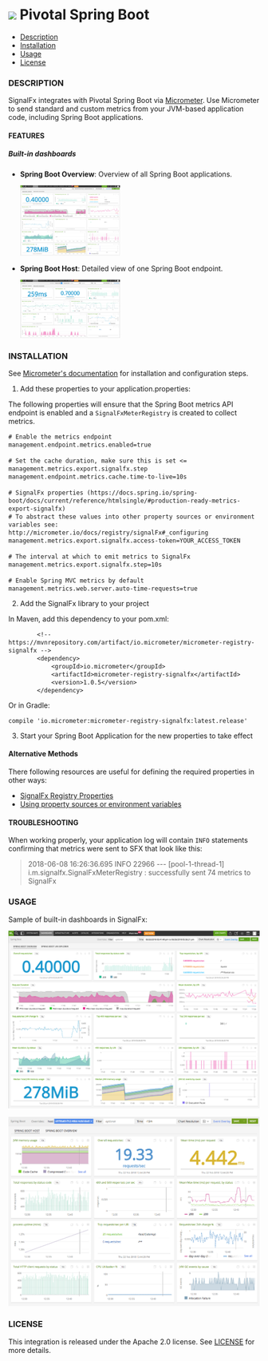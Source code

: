 # ![](https://github.com/signalfx/integrations/blob/master/pivotal-springboot/img/integrations_pivotalspringboot.png) Pivotal Spring Boot

- [Description](#description)
- [Installation](#installation)
- [Usage](#usage)
- [License](#license)

### DESCRIPTION

SignalFx integrates with Pivotal Spring Boot via [Micrometer](http://micrometer.io). Use Micrometer to send standard and custom metrics from your JVM-based application code, including Spring Boot applications. 

#### FEATURES

##### Built-in dashboards

- **Spring Boot Overview**: Overview of all Spring Boot applications.

  [<img src='./img/dashboard_springbootoverview.png' width=200px>](./img/dashboard_springbootoverview.png)
  
- **Spring Boot Host**: Detailed view of one Spring Boot endpoint.

  [<img src='./img/dashboard_springbooturi.png' width=200px>](./img/dashboard_springbooturi.png)

### INSTALLATION

See [Micrometer's documentation](http://micrometer.io/docs/registry/signalFx) for installation and configuration steps.

1. Add these properties to your application.properties:

The following properties will ensure that the Spring Boot metrics API endpoint is enabled and a `SignalFxMeterRegistry` is 
created to collect metrics. 

```
# Enable the metrics endpoint
management.endpoint.metrics.enabled=true

# Set the cache duration, make sure this is set <= management.metrics.export.signalfx.step
management.endpoint.metrics.cache.time-to-live=10s

# SignalFx properties (https://docs.spring.io/spring-boot/docs/current/reference/htmlsingle/#production-ready-metrics-export-signalfx)
# To abstract these values into other property sources or environment variables see: http://micrometer.io/docs/registry/signalFx#_configuring
management.metrics.export.signalfx.access-token=YOUR_ACCESS_TOKEN

# The interval at which to emit metrics to SignalFx
management.metrics.export.signalfx.step=10s

# Enable Spring MVC metrics by default
management.metrics.web.server.auto-time-requests=true
```

2. Add the SignalFx library to your project

In Maven, add this dependency to your pom.xml:

```
 		<!-- https://mvnrepository.com/artifact/io.micrometer/micrometer-registry-signalfx -->
		<dependency>
		    <groupId>io.micrometer</groupId>
		    <artifactId>micrometer-registry-signalfx</artifactId>
		    <version>1.0.5</version>
		</dependency>
```
Or in Gradle:
```
compile 'io.micrometer:micrometer-registry-signalfx:latest.release'
```

3. Start your Spring Boot Application for the new properties to take effect

#### Alternative Methods

There following resources are useful for defining the required properties in other ways:
- [SignalFx Registry Properties](https://docs.spring.io/spring-boot/docs/current/reference/htmlsingle/#production-ready-metrics-export-signalfx)
- [Using property sources or environment variables](http://micrometer.io/docs/registry/signalFx#_configuring)

#### TROUBLESHOOTING

When working properly, your application log will contain `INFO` statements confirming that metrics were sent to SFX that look like this:

> 2018-06-08 16:26:36.695  INFO 22966 --- [pool-1-thread-1] i.m.signalfx.SignalFxMeterRegistry       : successfully sent 74 metrics to SignalFx

### USAGE

Sample of built-in dashboards in SignalFx:

![](././img/dashboard_springbootoverview.png)

![](././img/dashboard_springboothost.png)

### LICENSE

This integration is released under the Apache 2.0 license. See [LICENSE](./LICENSE) for more details.
